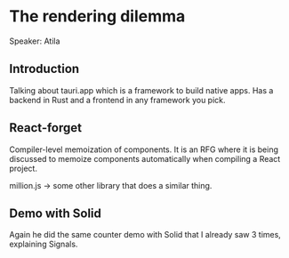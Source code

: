 # The rendering dilemma

Speaker: Atila

## Introduction

Talking about tauri.app which is a framework to build native apps. 
Has a backend in Rust and a frontend in any framework you pick.

## React-forget

Compiler-level memoization of components. It is an RFG where it is being discussed to memoize components automatically when compiling a React project.

million.js -> some other library that does a similar thing.

## Demo with Solid

Again he did the same counter demo with Solid that I already saw 3 times, explaining Signals.
